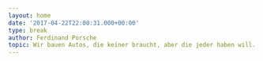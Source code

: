 ```yaml
---
layout: home
date: '2017-04-22T22:00:31.000+00:00'
type: break
author: Ferdinand Porsche
topic: Wir bauen Autos, die keiner braucht, aber die jeder haben will.
---
```

